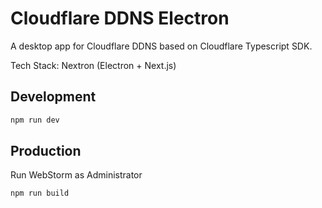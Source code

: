 # Cloudflare DDNS Electron

A desktop app for Cloudflare DDNS based on Cloudflare Typescript SDK.

Tech Stack: Nextron (Electron + Next.js)

## Development

```bash
npm run dev
```

## Production

Run WebStorm as Administrator

```bash
npm run build
```
